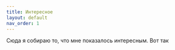```yaml
---
title: Интересное
layout: default
nav_order: 1
---
```

Сюда я собираю то, что мне показалось интересным. Вот так
